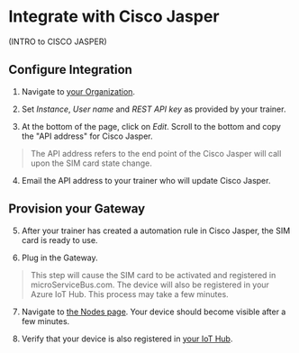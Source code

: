 # Integrate with Cisco Jasper

(INTRO to CISCO JASPER)

## Configure Integration

1. Navigate to [your Organization](https://microservicebus.com/Organizations).

2. Set *Instance*, *User name* and *REST API key* as provided by your trainer.

3. At the bottom of the page, click on *Edit*. Scroll to the bottom and copy the "API address" for Cisco Jasper.
> The API address refers to the end point of the Cisco Jasper will call upon the SIM card state change.

4. Email the API address to your trainer who will update Cisco Jasper. 

## Provision your Gateway

5. After your trainer has created a automation rule in Cisco Jasper, the SIM card is ready to use.

6. Plug in the Gateway.
>This step will cause the SIM card to be activated and registered in microServiceBus.com. The device will also be registered in your Azure IoT Hub. This process may take a few minutes.

7. Navigate to [the Nodes page](https://microservicebus.com/nodes). Your device should become visible after a few minutes.

8. Verify that your device is also registered in [your IoT Hub](https://portal.azure.com).